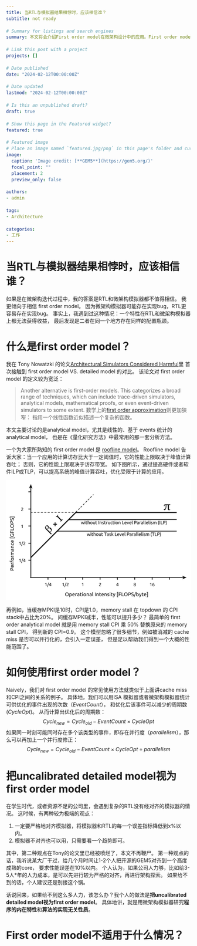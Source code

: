 ```yaml
---
title: 当RTL与模拟器结果相悖时，应该相信谁？
subtitle: not ready

# Summary for listings and search engines
summary: 本文将会介绍First order model在微架构设计中的应用。First order model 与 CA model、RTL相反，忽略了系统中的大量细节，只关注其中被认为最重要的微架构变量，用一个非常简单的数学公式来描述该变量对整体性能的影响。

# Link this post with a project
projects: []

# Date published
date: "2024-02-12T00:00:00Z"

# Date updated
lastmod: "2024-02-12T00:00:00Z"

# Is this an unpublished draft?
draft: true

# Show this page in the Featured widget?
featured: true

# Featured image
# Place an image named `featured.jpg/png` in this page's folder and customize its options here.
image:
  caption: 'Image credit: [**GEM5**](https://gem5.org/)'
  focal_point: ""
  placement: 2
  preview_only: false

authors:
- admin

tags:
- Architecture

categories:
- 工作
---
```


# 当RTL与模拟器结果相悖时，应该相信谁？

如果是在微架构迭代过程中，我的答案是RTL和微架构模拟器都不值得相信。
我更倾向于相信 first order model。
因为微架构模拟器可能存在实现bug，RTL更容易存在实现bug。
事实上，我遇到过这种情况：一个特性在RTL和微架构模拟器上都无法获得收益，
最后发现是二者在同一个地方存在同样的配置瓶颈。

# 什么是first order model？

我在 Tony Nowatzki 的论文[Architectural Simulators Considered Harmful](https://ieeexplore.ieee.org/document/7155440)里
首次接触到 first order model VS. detailed model 的对比。
该论文对 first order model 的定义较为宽泛：
> Another alternative is first-order models.
> This categorizes a broad range of techniques, which can include trace-driven simulators,
> analytical models, mathematical proofs, or even event-driven simulators to some extent.
数学上的[first order approximation](https://en.wikipedia.org/wiki/Order_of_approximation)则更加狭窄：
指用一个线性函数近似描述一个复杂的函数。

本文主要讨论的是analytical model，尤其是线性的、基于 events 统计的 analytical model，
也是在《量化研究方法》中最常用的那一套分析方法。

一个为大家所熟知的 first order model 是 [roofline model](https://en.wikipedia.org/wiki/Roofline_model)。
Roofline model 告诉大家：当一个应用的计算访存比大于一定阈值时，它的性能上限取决于峰值计算吞吐；
否则，它的性能上限取决于访存带宽。
如下图所示，通过提高硬件或者软件ILP或TLP，可以提高系统的峰值计算吞吐，优化受限于计算的应用。

![Roofline model 优化峰值计算性能的例子](Roofline_model_in-core_ceilings.png)

再例如，当缓存MPKI是10时，CPI是1.0，memory stall 在 topdown 的 CPI stack中占比为20%。
问缓存MPKI减半，性能可以提升多少？
最简单的 first order analytical model 就是用 memory stall CPI 乘 50% 替换原来的 memory stall CPI，
得到新的 CPI=0.9。
这个模型忽略了很多细节，例如被消减的 cache miss 是否可以并行化的，会引入一定误差，
但是足以帮助我们得到一个大概的性能范围了。


# 如何使用first order model？

Naively，我们对 first order model 的常见使用方法就类似于上面讲cache miss和CPI之间的关系的例子。
具体地，我们可以用ISA 模拟器或者微架构模拟器统计可供优化的事件出现的次数（$EventCount$），
和优化后该事件可以减少的周期数($CycleOpt$)。
从而计算出优化后的周期数：
$$Cycle_{new}=Cycle_{old} - EventCount \times CycleOpt$$
如果同一时刻可能同时存在多个该类型的事件，即存在并行度（$parallelism$），那么可以再加上一个并行度修正：
$$Cycle_{new}=Cycle_{old} - EventCount \times CycleOpt \div parallelism $$

# 把uncalibrated detailed model视为first order model

在学生时代，或者资源不足的公司里，会遇到复杂的RTL没有经对齐的模拟器的情况。
这时候，有两种较为极端的观点：
1. 一定要严格地对齐模拟器，将模拟器和RTL的每一个误差指标降低到x%以内。
2. 模拟器不对齐也可以用，只需要看一个趋势即可。

其中，第二种观点在Tony的论文里已经被喷烂了，本文不再鞭尸。
第一种观点的话，我听说某大厂干过，给几个月时间让1-2个人把开源的GEM5对齐到一个高度成熟的core，
要求性能误差在10%以内。
个人认为，如果公司人力够，比如给3-5人\*年的人力成本，是可以先进行较为严格的对齐，再进行架构探索。
如果给不到的话，个人建议还是别接这个锅。

话说回来，如果给不到这么多人力，该怎么办？我个人的做法是**把uncalibrated detailed model视为first order model**。
具体地讲，就是用微架构模拟器研究**程序的内在特性**和**算法的实现无关性质**。


# First order model不适用于什么情况？
